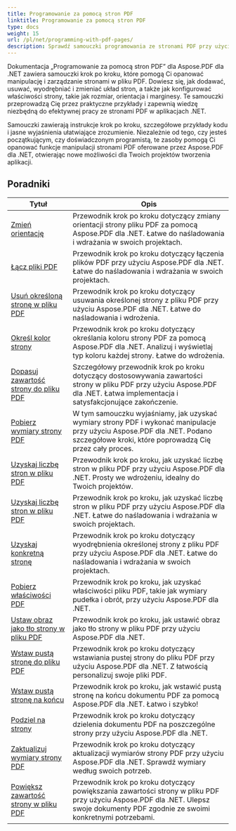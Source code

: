 ```yaml
---
title: Programowanie za pomocą stron PDF
linktitle: Programowanie za pomocą stron PDF
type: docs
weight: 15
url: /pl/net/programming-with-pdf-pages/
description: Sprawdź samouczki programowania ze stronami PDF przy użyciu Aspose.PDF dla .NET. Dowiedz się, jak manipulować i dostosowywać strony plików PDF.
---
```

Dokumentacja „Programowanie za pomocą stron PDF” dla Aspose.PDF dla .NET zawiera samouczki krok po kroku, które pomogą Ci opanować manipulację i zarządzanie stronami w pliku PDF. Dowiesz się, jak dodawać, usuwać, wyodrębniać i zmieniać układ stron, a także jak konfigurować właściwości strony, takie jak rozmiar, orientacja i marginesy. Te samouczki przeprowadzą Cię przez praktyczne przykłady i zapewnią wiedzę niezbędną do efektywnej pracy ze stronami PDF w aplikacjach .NET.

Samouczki zawierają instrukcje krok po kroku, szczegółowe przykłady kodu i jasne wyjaśnienia ułatwiające zrozumienie. Niezależnie od tego, czy jesteś początkującym, czy doświadczonym programistą, te zasoby pomogą Ci opanować funkcje manipulacji stronami PDF oferowane przez Aspose.PDF dla .NET, otwierając nowe możliwości dla Twoich projektów tworzenia aplikacji.

## Poradniki
| Tytuł | Opis |
| --- | --- | 
| [Zmień orientację](./change-orientation/) | Przewodnik krok po kroku dotyczący zmiany orientacji strony pliku PDF za pomocą Aspose.PDF dla .NET. Łatwe do naśladowania i wdrażania w swoich projektach. |  
| [Łącz pliki PDF](./concatenate-pdf-files/) | Przewodnik krok po kroku dotyczący łączenia plików PDF przy użyciu Aspose.PDF dla .NET. Łatwe do naśladowania i wdrażania w swoich projektach. |  
| [Usuń określoną stronę w pliku PDF](./delete-particular-page/) | Przewodnik krok po kroku dotyczący usuwania określonej strony z pliku PDF przy użyciu Aspose.PDF dla .NET. Łatwe do naśladowania i wdrożenia. |  
| [Określ kolor strony](./determine-page-color/) | Przewodnik krok po kroku dotyczący określania koloru strony PDF za pomocą Aspose.PDF dla .NET. Analizuj i wyświetlaj typ koloru każdej strony. Łatwe do wdrożenia. |  
| [Dopasuj zawartość strony do pliku PDF](./fit-page-contents/) | Szczegółowy przewodnik krok po kroku dotyczący dostosowywania zawartości strony w pliku PDF przy użyciu Aspose.PDF dla .NET. Łatwa implementacja i satysfakcjonujące zakończenie. |  
| [Pobierz wymiary strony PDF](./get-dimensions/) | W tym samouczku wyjaśniamy, jak uzyskać wymiary strony PDF i wykonać manipulacje przy użyciu Aspose.PDF dla .NET. Podano szczegółowe kroki, które poprowadzą Cię przez cały proces. |  
| [Uzyskaj liczbę stron w pliku PDF](./get-number-of-pages/) | Przewodnik krok po kroku, jak uzyskać liczbę stron w pliku PDF przy użyciu Aspose.PDF dla .NET. Prosty we wdrożeniu, idealny do Twoich projektów. |  
| [Uzyskaj liczbę stron w pliku PDF](./get-page-count/) | Przewodnik krok po kroku, jak uzyskać liczbę stron w pliku PDF przy użyciu Aspose.PDF dla .NET. Łatwe do naśladowania i wdrażania w swoich projektach. |  
| [Uzyskaj konkretną stronę](./get-particular-page/) | Przewodnik krok po kroku dotyczący wyodrębnienia określonej strony z pliku PDF przy użyciu Aspose.PDF dla .NET. Łatwe do naśladowania i wdrażania w swoich projektach. |  
| [Pobierz właściwości PDF](./get-properties/) | Przewodnik krok po kroku, jak uzyskać właściwości pliku PDF, takie jak wymiary pudełka i obrót, przy użyciu Aspose.PDF dla .NET. |  
| [Ustaw obraz jako tło strony w pliku PDF](./image-as-background/) | Przewodnik krok po kroku, jak ustawić obraz jako tło strony w pliku PDF przy użyciu Aspose.PDF dla .NET. |  
| [Wstaw pustą stronę do pliku PDF](./insert-empty-page/) | Przewodnik krok po kroku dotyczący wstawiania pustej strony do pliku PDF przy użyciu Aspose.PDF dla .NET. Z łatwością personalizuj swoje pliki PDF. |  
| [Wstaw pustą stronę na końcu](./insert-empty-page-at-end/) | Przewodnik krok po kroku, jak wstawić pustą stronę na końcu dokumentu PDF za pomocą Aspose.PDF dla .NET. Łatwo i szybko! |  
| [Podziel na strony](./split-to-pages/) | Przewodnik krok po kroku dotyczący dzielenia dokumentu PDF na poszczególne strony przy użyciu Aspose.PDF dla .NET. |  
| [Zaktualizuj wymiary strony PDF](./update-dimensions/) | Przewodnik krok po kroku dotyczący aktualizacji wymiarów strony PDF przy użyciu Aspose.PDF dla .NET. Sprawdź wymiary według swoich potrzeb. |  
| [Powiększ zawartość strony w pliku PDF](./zoom-to-page-contents/) | Przewodnik krok po kroku dotyczący powiększania zawartości strony w pliku PDF przy użyciu Aspose.PDF dla .NET. Ulepsz swoje dokumenty PDF zgodnie ze swoimi konkretnymi potrzebami. |  